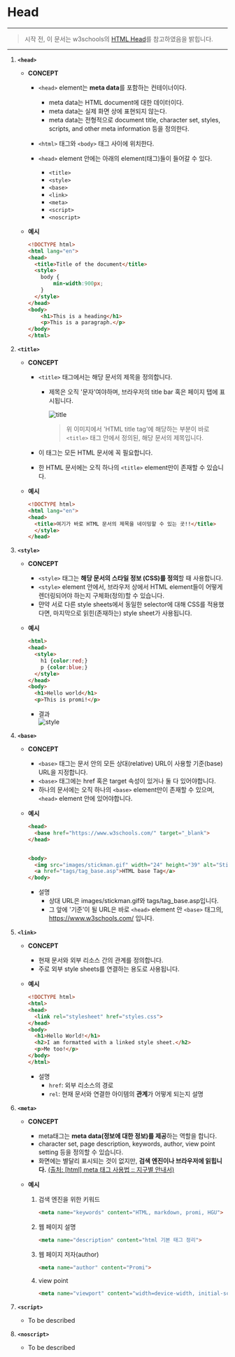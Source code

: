 Head
==========================

---

> 시작 전, 이 문서는 w3schools의 [HTML Head](https://www.w3schools.com/html/html_head.asp)를 참고하였음을 밝힙니다.

---

1.	**`<head>`**

	-	**CONCEPT**

		-	`<head>` element는 **meta data**를 포함하는 컨테이너이다.

			-	meta data는 HTML document에 대한 데이터이다.
			-	meta data는 실제 화면 상에 표현되지 않는다.
			-	meta data는 전형적으로 document title, character set, styles, scripts, and other meta information 등을 정의한다.

		-	`<html>` 태그와 `<body>` 태그 사이에 위치한다.

		-	`<head>` element 안에는 아래의 element(태그)들이 들어갈 수 있다.

			-	`<title>`
			-	`<style>`
			-	`<base>`
			-	`<link>`
			-	`<meta>`
			-	`<script>`
			-	`<noscript>`

	-	**예시**

		```html
		<!DOCTYPE html>
		<html lang="en">
		<head>
		  <title>Title of the document</title>
		  <style>
		    body {
		        min-width:900px;
		    }
		  </style>
		</head>
		<body>
		    <h1>This is a heading</h1>
		    <p>This is a paragraph.</p>
		</body>
		</html>
		```

2.	**`<title>`**

	-	**CONCEPT**

		-	`<title>` 태그에서는 해당 문서의 제목을 정의합니다.

			-	제목은 오직 '문자'여야하며, 브라우저의 title bar 혹은 페이지 탭에 표시됩니다.

				![title](https://i.imgur.com/sDmMMkg.png)  
				 > 위 이미지에서 'HTML title tag'에 해당하는 부분이 바로 `<title>` 태그 안에서 정의된, 해당 문서의 제목입니다.

		-	이 태그는 모든 HTML 문서에 꼭 필요합니다.

		-	한 HTML 문서에는 오직 하나의 `<title>` element만이 존재할 수 있습니다.

	-	**예시**

		```html
		<!DOCTYPE html>
		<html lang="en">
		<head>
		  <title>여기가 바로 HTML 문서의 제목을 네이밍할 수 있는 곳!!</title>
		  </style>
		</head>
		```

3.	**`<style>`**

	-	**CONCEPT**
		-	`<style>` 태그는 **해당 문서의 스타일 정보 (CSS)를 정의**할 때 사용합니다.
		-	`<style>` element 안에서, 브라우저 상에서 HTML element들이 어떻게 렌더링되어야 하는지 구체화(정의)할 수 있습니다.
		-	먄약 서로 다른 style sheets에서 동일한 selector에 대해 CSS를 적용했다면, 마지막으로 읽힌(존재하는) style sheet가 사용됩니다.
	-	**예시**

		```html
		<html>
		<head>
		  <style>
		    h1 {color:red;}
		    p {color:blue;}
		  </style>
		</head>
		<body>
		  <h1>Hello world</h1>
		  <p>This is promi!</p>
		```

		-	결과  
			![style](https://i.imgur.com/byg9avZ.png)

4.	**`<base>`**

	-	**CONCEPT**
		-	`<base>` 태그는 문서 안의 모든 상대(relative) URL이 사용할 기준(base) URL을 지정합니다.
		-	`<base>` 태그에는 href 혹은 target 속성이 있거나 둘 다 있어야합니다.
		-	하나의 문서에는 오직 하나의 `<base>` element만이 존재할 수 있으며, `<head>` element 안에 있어야합니다.
	-	**예시**

		```html
		<head>
		  <base href="https://www.w3schools.com/" target="_blank">
		</head>


		<body>
		  <img src="images/stickman.gif" width="24" height="39" alt="Stickman">
		  <a href="tags/tag_base.asp">HTML base Tag</a>
		</body>
		```

		-	설명
			-	상대 URL은 images/stickman.gif와 tags/tag_base.asp입니다.
			-	그 앞에 '기준'이 될 URL은 바로 `<head>` element 안 `<base>` 태그의, https://www.w3schools.com/ 입니다.

5.	**`<link>`**

	-	**CONCEPT**
		-	현재 문서와 외부 리소스 간의 관계를 정의합니다.  
		-	주로 외부 style sheets를 연결하는 용도로 사용됩니다.
	-	**예시**

		```html
		<!DOCTYPE html>
		<html>
		<head>
		  <link rel="stylesheet" href="styles.css">
		</head>
		<body>
		  <h1>Hello World!</h1>
		  <h2>I am formatted with a linked style sheet.</h2>
		  <p>Me too!</p>
		</body>
		</html>
		```

		-	설명
			-	`href`: 외부 리소스의 경로
			-	`rel`: 현재 문서와 연결한 아이템의 **관계**가 어떻게 되는지 설명

6.	**`<meta>`**

	-	**CONCEPT**

		-	meta태그는 **meta data(정보에 대한 정보)를 제공**하는 역할을 합니다.
		-	character set, page description, keywords, author, view point setting 등을 정의할 수 있습니다.
		-	화면에는 별달리 표시되는 것이 없지만, **검색 엔진이나 브라우저에 읽힙니다.** [(출처: [html] meta 태그 사용법 :: 지구별 안내서)](https://aboooks.tistory.com/339)

	-	**예시**

		1.	검색 엔진을 위한 키워드

			```html
			<meta name="keywords" content="HTML, markdown, promi, HGU">
			```

		2.	웹 페이지 설명

			```html
			<meta name="description" content="html 기본 태그 정리">
			```

		3.	웹 페이지 저자(author)

			```html
			<meta name="author" content="Promi">
			```

		4.	view point

			```html
			<meta name="viewport" content="width=device-width, initial-scale=1.0">
			```

7.	**`<script>`**

	-	To be described

8.	**`<noscript>`**

	-	To be described
